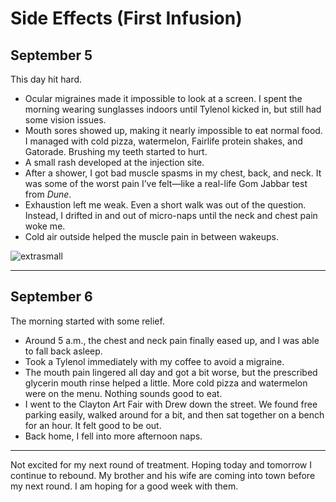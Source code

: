 # Side Effects (First Infusion)

## September 5

This day hit hard.

- Ocular migraines made it impossible to look at a screen. I spent the morning wearing sunglasses indoors until Tylenol kicked in, but still had some vision issues.  
- Mouth sores showed up, making it nearly impossible to eat normal food. I managed with cold pizza, watermelon, Fairlife protein shakes, and Gatorade. Brushing my teeth started to hurt.  
- A small rash developed at the injection site.  
- After a shower, I got bad muscle spasms in my chest, back, and neck. It was some of the worst pain I’ve felt—like a real-life Gom Jabbar test from *Dune*.
- Exhaustion left me weak. Even a short walk was out of the question. Instead, I drifted in and out of micro-naps until the neck and chest pain woke me.  
- Cold air outside helped the muscle pain in between wakeups.  

![extrasmall](https://www.raspberrypi.com/app/uploads/2021/11/dune_box_pain_fear_mindkiller.jpg)

---

## September 6

The morning started with some relief.

- Around 5 a.m., the chest and neck pain finally eased up, and I was able to fall back asleep.  
- Took a Tylenol immediately with my coffee to avoid a migraine.  
- The mouth pain lingered all day and got a bit worse, but the prescribed glycerin mouth rinse helped a little. More cold pizza and watermelon were on the menu. Nothing sounds good to eat.
- I went to the Clayton Art Fair with Drew down the street. We found free parking easily, walked around for a bit, and then sat together on a bench for an hour. It felt good to be out.  
- Back home, I fell into more afternoon naps.  

---

Not excited for my next round of treatment. Hoping today and tomorrow I continue to rebound. My brother and his wife are coming into town before my next round. I am hoping for a good week with them.